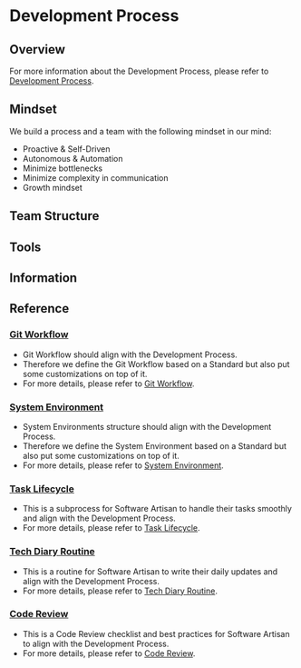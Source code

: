 # Development Process

## Overview

For more information about the Development Process, please refer to [Development Process](https://coda.io/d/Product-Management_dsmAZmGCx7L/Product-Management-Process_suc5O#_luNuD).

## Mindset

We build a process and a team with the following mindset in our mind:

- Proactive & Self-Driven
- Autonomous & Automation
- Minimize bottlenecks
- Minimize complexity in communication
- Growth mindset

## Team Structure

## Tools

## Information

## Reference

### [Git Workflow](./resources/Git_Workflow.md)

- Git Workflow should align with the Development Process.
- Therefore we define the Git Workflow based on a Standard but also put some customizations on top of it.
- For more details, please refer to [Git Workflow](./resources/Git_Workflow.md).

### [System Environment](./resources/System_Environment.md)

- System Environments structure should align with the Development Process.
- Therefore we define the System Environment based on a Standard but also put some customizations on top of it.
- For more details, please refer to [System Environment](./resources/System_Environment.md).

### [Task Lifecycle](./resources/Task_Lifecycle.md)

- This is a subprocess for Software Artisan to handle their tasks smoothly and align with the Development Process.
- For more details, please refer to [Task Lifecycle](./resources/Task_Lifecycle.md).

### [Tech Diary Routine](./resources/Tech_Diary_Routine.md)

- This is a routine for Software Artisan to write their daily updates and align with the Development Process.
- For more details, please refer to [Tech Diary Routine](./resources/Tech_Diary_Routine.md).

### [Code Review](./resources/Code_Review/Code_Review.md)

- This is a Code Review checklist and best practices for Software Artisan to align with the Development Process.
- For more details, please refer to [Code Review](./resources/Code_Review/Code_Review.md).

